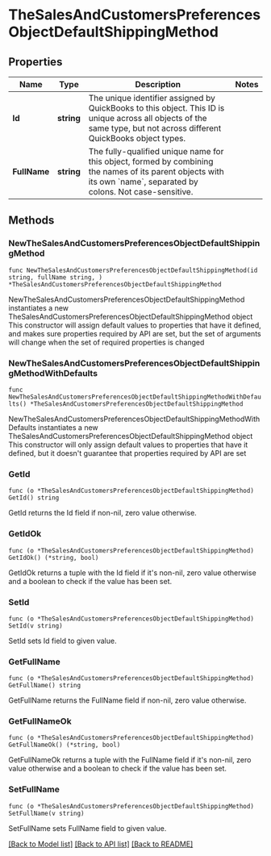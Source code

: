 # TheSalesAndCustomersPreferencesObjectDefaultShippingMethod

## Properties

Name | Type | Description | Notes
------------ | ------------- | ------------- | -------------
**Id** | **string** | The unique identifier assigned by QuickBooks to this object. This ID is unique across all objects of the same type, but not across different QuickBooks object types. | 
**FullName** | **string** | The fully-qualified unique name for this object, formed by combining the names of its parent objects with its own &#x60;name&#x60;, separated by colons. Not case-sensitive. | 

## Methods

### NewTheSalesAndCustomersPreferencesObjectDefaultShippingMethod

`func NewTheSalesAndCustomersPreferencesObjectDefaultShippingMethod(id string, fullName string, ) *TheSalesAndCustomersPreferencesObjectDefaultShippingMethod`

NewTheSalesAndCustomersPreferencesObjectDefaultShippingMethod instantiates a new TheSalesAndCustomersPreferencesObjectDefaultShippingMethod object
This constructor will assign default values to properties that have it defined,
and makes sure properties required by API are set, but the set of arguments
will change when the set of required properties is changed

### NewTheSalesAndCustomersPreferencesObjectDefaultShippingMethodWithDefaults

`func NewTheSalesAndCustomersPreferencesObjectDefaultShippingMethodWithDefaults() *TheSalesAndCustomersPreferencesObjectDefaultShippingMethod`

NewTheSalesAndCustomersPreferencesObjectDefaultShippingMethodWithDefaults instantiates a new TheSalesAndCustomersPreferencesObjectDefaultShippingMethod object
This constructor will only assign default values to properties that have it defined,
but it doesn't guarantee that properties required by API are set

### GetId

`func (o *TheSalesAndCustomersPreferencesObjectDefaultShippingMethod) GetId() string`

GetId returns the Id field if non-nil, zero value otherwise.

### GetIdOk

`func (o *TheSalesAndCustomersPreferencesObjectDefaultShippingMethod) GetIdOk() (*string, bool)`

GetIdOk returns a tuple with the Id field if it's non-nil, zero value otherwise
and a boolean to check if the value has been set.

### SetId

`func (o *TheSalesAndCustomersPreferencesObjectDefaultShippingMethod) SetId(v string)`

SetId sets Id field to given value.


### GetFullName

`func (o *TheSalesAndCustomersPreferencesObjectDefaultShippingMethod) GetFullName() string`

GetFullName returns the FullName field if non-nil, zero value otherwise.

### GetFullNameOk

`func (o *TheSalesAndCustomersPreferencesObjectDefaultShippingMethod) GetFullNameOk() (*string, bool)`

GetFullNameOk returns a tuple with the FullName field if it's non-nil, zero value otherwise
and a boolean to check if the value has been set.

### SetFullName

`func (o *TheSalesAndCustomersPreferencesObjectDefaultShippingMethod) SetFullName(v string)`

SetFullName sets FullName field to given value.



[[Back to Model list]](../README.md#documentation-for-models) [[Back to API list]](../README.md#documentation-for-api-endpoints) [[Back to README]](../README.md)


